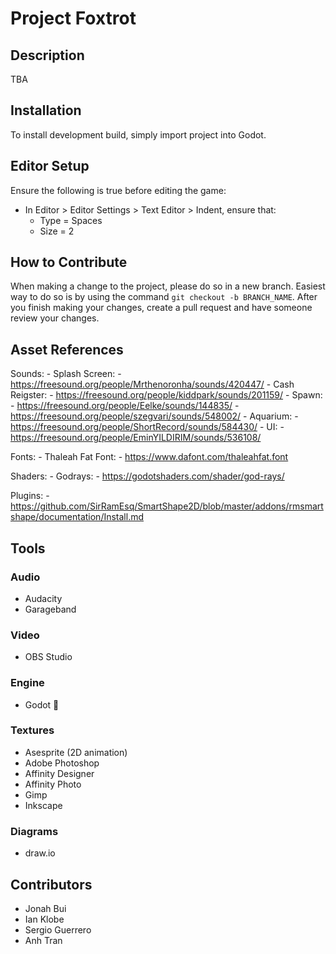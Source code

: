 # Project Foxtrot
## Description
TBA

## Installation
To install development build, simply import project into Godot.

## Editor Setup
Ensure the following is true before editing the game:
- In Editor > Editor Settings > Text Editor > Indent, ensure that:
	- Type = Spaces
	- Size = 2

## How to Contribute
When making a change to the project, please do so in a new branch. Easiest way to do so is by using the command `git checkout -b BRANCH_NAME`. After you finish making your changes, create a pull request and have someone review your changes.

## Asset References
Sounds:
	- Splash Screen:
		- https://freesound.org/people/Mrthenoronha/sounds/420447/
	- Cash Reigster:
		- https://freesound.org/people/kiddpark/sounds/201159/
	- Spawn:
		- https://freesound.org/people/Eelke/sounds/144835/
		- https://freesound.org/people/szegvari/sounds/548002/
	- Aquarium: 
		- https://freesound.org/people/ShortRecord/sounds/584430/
	- UI:
		- https://freesound.org/people/EminYILDIRIM/sounds/536108/


Fonts:
	- Thaleah Fat Font:
		- https://www.dafont.com/thaleahfat.font

Shaders:
	- Godrays: 
		- https://godotshaders.com/shader/god-rays/
		
Plugins:
	- https://github.com/SirRamEsq/SmartShape2D/blob/master/addons/rmsmartshape/documentation/Install.md

## Tools
### Audio
- Audacity
- Garageband

### Video
- OBS Studio

### Engine
- Godot

### Textures
- Asesprite (2D animation)
- Adobe Photoshop
- Affinity Designer
- Affinity Photo
- Gimp
- Inkscape

### Diagrams
- draw.io

## Contributors
- Jonah Bui
- Ian Klobe
- Sergio Guerrero
- Anh Tran
